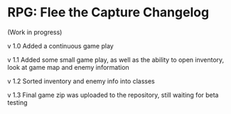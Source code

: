 # RPG: Flee the Capture Changelog

(Work in progress)

v 1.0
  Added a continuous game play

v 1.1
  Added some small game play, as well as the ability to open inventory, look at game map and enemy information

v 1.2 
  Sorted inventory and enemy info into classes
  
v 1.3
  Final game zip was uploaded to the repository, still waiting for beta testing
